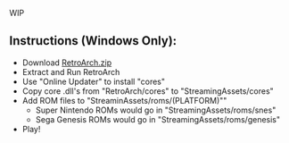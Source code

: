 WIP
## Instructions (Windows Only):

- Download [RetroArch.zip](https://github.com/libretro/RetroArch/releases/latest)
- Extract and Run RetroArch
- Use "Online Updater" to install "cores"
- Copy core .dll's from "RetroArch/cores" to "StreamingAssets/cores"
- Add ROM files to "StreaminAssets/roms/(PLATFORM)""
   - Super Nintendo ROMs would go in "StreamingAssets/roms/snes"
   - Sega Genesis ROMs would go in "StreamingAssets/roms/genesis"
- Play!
